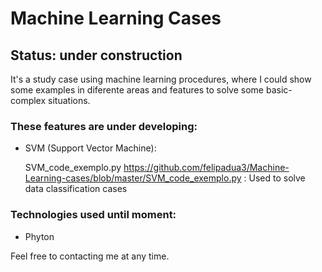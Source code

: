 # Machine Learning Cases

## Status: under construction

It's a study case using machine learning procedures, where I could show some examples in diferente areas and features to solve some basic-complex situations.

### These features are under developing:

* SVM (Support Vector Machine):

    SVM_code_exemplo.py <https://github.com/felipadua3/Machine-Learning-cases/blob/master/SVM_code_exemplo.py> : Used to solve data classification cases

### Technologies used until moment: 

* Phyton

Feel free to contacting me at any time. 

